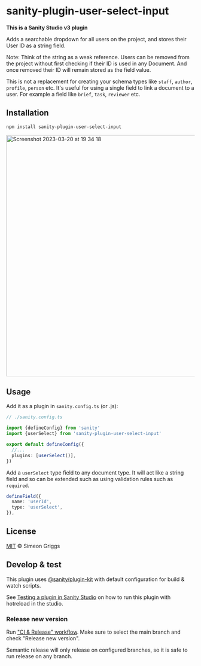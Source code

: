 # sanity-plugin-user-select-input

**This is a Sanity Studio v3 plugin**

Adds a searchable dropdown for all users on the project, and stores their User ID as a string field.

Note: Think of the string as a weak reference. Users can be removed from the project without first checking if their ID is used in any Document. And once removed their ID will remain stored as the field value.

This is not a replacement for creating your schema types like `staff`, `author`, `profile`, `person` etc. It's useful for using a single field to link a document to a user. For example a field like `brief`, `task`, `reviewer` etc.

## Installation

```sh
npm install sanity-plugin-user-select-input
```

<img width="645" alt="Screenshot 2023-03-20 at 19 34 18" src="https://user-images.githubusercontent.com/9684022/226446947-6624eaff-1911-4fe5-9aff-e4221fd80115.png">

## Usage

Add it as a plugin in `sanity.config.ts` (or .js):

```ts
// ./sanity.config.ts

import {defineConfig} from 'sanity'
import {userSelect} from 'sanity-plugin-user-select-input'

export default defineConfig({
  //...
  plugins: [userSelect()],
})
```

Add a `userSelect` type field to any document type. It will act like a string field and so can be extended such as using validation rules such as `required`.

```ts
defineField({
  name: 'userId',
  type: 'userSelect',
}),
```

## License

[MIT](LICENSE) © Simeon Griggs

## Develop & test

This plugin uses [@sanity/plugin-kit](https://github.com/sanity-io/plugin-kit)
with default configuration for build & watch scripts.

See [Testing a plugin in Sanity Studio](https://github.com/sanity-io/plugin-kit#testing-a-plugin-in-sanity-studio)
on how to run this plugin with hotreload in the studio.


### Release new version

Run ["CI & Release" workflow](https://github.com/SimeonGriggs/sanity-plugin-user-select-input/actions/workflows/main.yml).
Make sure to select the main branch and check "Release new version".

Semantic release will only release on configured branches, so it is safe to run release on any branch.